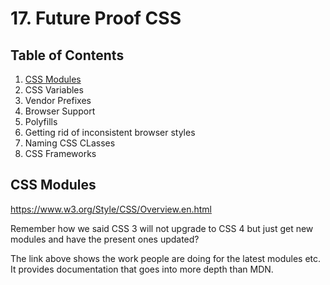 # 17. Future Proof CSS

## Table of Contents

1. [CSS Modules](#css-modules)
2. CSS Variables
3. Vendor Prefixes
4. Browser Support
5. Polyfills
6. Getting rid of inconsistent browser styles
7. Naming CSS CLasses
8. CSS Frameworks

<div id="css-modules"></div>

## CSS Modules

https://www.w3.org/Style/CSS/Overview.en.html

Remember how we said CSS 3 will not upgrade to CSS 4 but just get new modules and have the present ones updated?

The link above shows the work people are doing for the latest modules etc. It provides documentation that goes into more depth than MDN.
